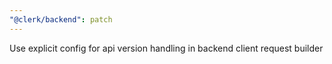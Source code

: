 ```yaml
---
"@clerk/backend": patch
---
```


Use explicit config for api version handling in backend client request builder
